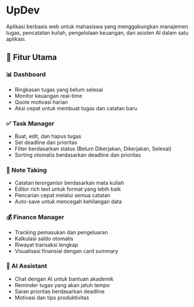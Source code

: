 # UpDev

Aplikasi berbasis web untuk mahasiswa yang menggabungkan manajemen tugas, pencatatan kuliah, pengelolaan keuangan, dan asisten AI dalam satu aplikasi.

## 🚀 Fitur Utama

### 📊 Dashboard
- Ringkasan tugas yang belum selesai
- Monitor keuangan real-time
- Quote motivasi harian
- Aksi cepat untuk membuat tugas dan catatan baru

### ✅ Task Manager
- Buat, edit, dan hapus tugas
- Set deadline dan prioritas
- Filter berdasarkan status (Belum Dikerjakan, Dikerjakan, Selesai)
- Sorting otomatis berdasarkan deadline dan prioritas

### 📝 Note Taking
- Catatan terorganisir berdasarkan mata kuliah
- Editor rich text untuk format yang lebih baik
- Pencarian cepat melalui semua catatan
- Auto-save untuk mencegah kehilangan data

### 💰 Finance Manager
- Tracking pemasukan dan pengeluaran
- Kalkulasi saldo otomatis
- Riwayat transaksi lengkap
- Visualisasi finansial dengan card summary

### 🤖 AI Assistant
- Chat dengan AI untuk bantuan akademik
- Reminder tugas yang akan jatuh tempo
- Saran prioritas berdasarkan deadline
- Motivasi dan tips produktivitas
